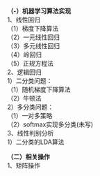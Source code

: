 <b>（-）机器学习算法实现</b><br/>
1、线性回归<br/>
  （1）梯度下降算法<br/>
  （2）一元线性回归<br/>
  （3）多元线性回归<br/>
  （4）岭回归<br/>
  （5）正规方程法<br/>
2、逻辑回归<br/>
    1）二分类问题：<br/>
        （1）随机梯度下降算法<br/>
        （2）牛顿法<br/>
    2）多分类问题：<br/>
        （1）一对多策略<br/>
        （2）softmax实现多分类(未写)<br/>
3、线性判别分析<br/>
    1）二分类的LDA算法<br/>
    
<b>（二）相关操作</b><br/>
1、矩阵操作
